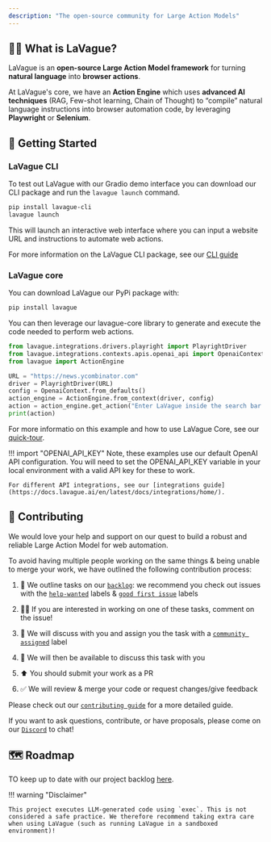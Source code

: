 ```yaml
---
description: "The open-source community for Large Action Models"
---
```


## 🏄‍♀️  What is LaVague?

LaVague is an **open-source Large Action Model framework** for turning **natural language** into **browser actions**.

At LaVague's core, we have an **Action Engine** which uses **advanced AI techniques** (RAG, Few-shot learning, Chain of Thought) to “compile” natural language instructions into browser automation code, by leveraging **Playwright** or **Selenium**.

## 🚀 Getting Started

### LaVague CLI

To test out LaVague with our Gradio demo interface you can download our CLI package and run the `lavague launch` command.

```bash
pip install lavague-cli
lavague launch
```

This will launch an interactive web interface where you can input a website URL and instructions to automate web actions.

For more information on the LaVague CLI package, see our [CLI guide](https://docs.lavague.ai/en/latest/docs/get-started/CLI)

### LaVague core

You can download LaVague our PyPi package with:

```bash
pip install lavague
```
You can then leverage our lavague-core library to generate and execute the code needed to perform web actions.

```python
from lavague.integrations.drivers.playright import PlayrightDriver
from lavague.integrations.contexts.apis.openai_api import OpenaiContext
from lavague import ActionEngine

URL = "https://news.ycombinator.com"
driver = PlayrightDriver(URL)
config = OpenaiContext.from_defaults()
action_engine = ActionEngine.from_context(driver, config)
action = action_engine.get_action("Enter LaVague inside the search bar and then press enter")
print(action)
```
For more informatio on this example and how to use LaVague Core, see our [quick-tour](https://docs.lavague.ai/en/latest/docs/get-started/quick-tour/).

!!! import "OPENAI_API_KEY"
    Note, these examples use our default OpenAI API configuration. You will need to set the OPENAI_API_KEY variable in your local environment with a valid API key for these to work. 
    
    For different API integrations, see our [integrations guide](https://docs.lavague.ai/en/latest/docs/integrations/home/).


## 🙋 Contributing

We would love your help and support on our quest to build a robust and reliable Large Action Model for web automation.

To avoid having multiple people working on the same things & being unable to merge your work, we have outlined the following contribution process:

1) 📢 We outline tasks on our [`backlog`](https://github.com/orgs/lavague-ai/projects/1/views/3): we recommend you check out issues with the [`help-wanted`](https://github.com/lavague-ai/LaVague/labels/help%20wanted) labels & [`good first issue`](https://github.com/lavague-ai/LaVague/labels/good%20first%20issue) labels

2) 🙋‍♀️ If you are interested in working on one of these tasks, comment on the issue!

3) 🤝 We will discuss with you and assign you the task with a [`community assigned`](https://github.com/lavague-ai/LaVague/labels/community-assigned) label

4) 💬 We will then be available to discuss this task with you

5) ⬆️ You should submit your work as a PR

6) ✅ We will review & merge your code or request changes/give feedback

Please check out our [`contributing guide`](docs/contributing/contributing.md) for a more detailed guide.

If you want to ask questions, contribute, or have proposals, please come on our [`Discord`](https://discord.gg/SDxn9KpqX9) to chat!

## 🗺️ Roadmap

TO keep up to date with our project backlog [here](https://github.com/orgs/lavague-ai/projects/1/views/2).

!!! warning "Disclaimer"

    This project executes LLM-generated code using `exec`. This is not considered a safe practice. We therefore recommend taking extra care when using LaVague (such as running LaVague in a sandboxed environment)!